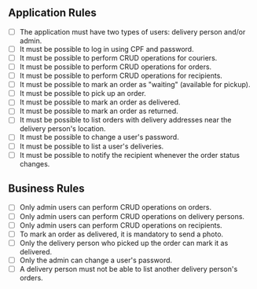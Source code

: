 ## Application Rules

- [ ] The application must have two types of users: delivery person and/or admin.
- [ ] It must be possible to log in using CPF and password.
- [ ] It must be possible to perform CRUD operations for couriers.
- [ ] It must be possible to perform CRUD operations for orders.
- [ ] It must be possible to perform CRUD operations for recipients.
- [ ] It must be possible to mark an order as "waiting" (available for pickup).
- [ ] It must be possible to pick up an order.
- [ ] It must be possible to mark an order as delivered.
- [ ] It must be possible to mark an order as returned.
- [ ] It must be possible to list orders with delivery addresses near the delivery person's location.
- [ ] It must be possible to change a user's password.
- [ ] It must be possible to list a user's deliveries.
- [ ] It must be possible to notify the recipient whenever the order status changes.

## Business Rules

- [ ] Only admin users can perform CRUD operations on orders.
- [ ] Only admin users can perform CRUD operations on delivery persons.
- [ ] Only admin users can perform CRUD operations on recipients.
- [ ] To mark an order as delivered, it is mandatory to send a photo.
- [ ] Only the delivery person who picked up the order can mark it as delivered.
- [ ] Only the admin can change a user's password.
- [ ] A delivery person must not be able to list another delivery person's orders.